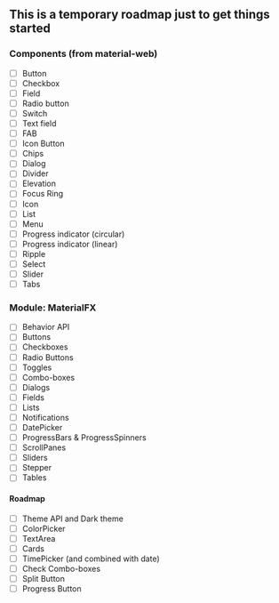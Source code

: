 ## This is a temporary roadmap just to get things started

### Components (from material-web)

- [ ] Button
- [ ] Checkbox
- [ ] Field
- [ ] Radio button
- [ ] Switch
- [ ] Text field
- [ ] FAB
- [ ] Icon Button
- [ ] Chips
- [ ] Dialog
- [ ] Divider
- [ ] Elevation
- [ ] Focus Ring
- [ ] Icon
- [ ] List
- [ ] Menu
- [ ] Progress indicator (circular)
- [ ] Progress indicator (linear)
- [ ] Ripple
- [ ] Select
- [ ] Slider
- [ ] Tabs

### Module: MaterialFX

- [ ] Behavior API
- [ ] Buttons
- [ ] Checkboxes
- [ ] Radio Buttons
- [ ] Toggles
- [ ] Combo-boxes
- [ ] Dialogs
- [ ] Fields
- [ ] Lists
- [ ] Notifications
- [ ] DatePicker
- [ ] ProgressBars & ProgressSpinners
- [ ] ScrollPanes
- [ ] Sliders
- [ ] Stepper
- [ ] Tables

#### Roadmap

- [ ] Theme API and Dark theme
- [ ] ColorPicker
- [ ] TextArea
- [ ] Cards
- [ ] TimePicker (and combined with date)
- [ ] Check Combo-boxes
- [ ] Split Button
- [ ] Progress Button